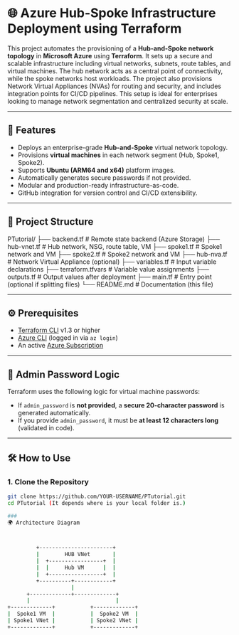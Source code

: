 # 🌐 Azure Hub-Spoke Infrastructure Deployment using Terraform

This project automates the provisioning of a **Hub-and-Spoke network topology** in **Microsoft Azure** using **Terraform**. It sets up a secure and scalable infrastructure including virtual networks, subnets, route tables, and virtual machines. The hub network acts as a central point of connectivity, while the spoke networks host workloads. The project also provisions Network Virtual Appliances (NVAs) for routing and security, and includes integration points for CI/CD pipelines. This setup is ideal for enterprises looking to manage network segmentation and centralized security at scale.


---

## 🚀 Features

- Deploys an enterprise-grade **Hub-and-Spoke** virtual network topology.
- Provisions **virtual machines** in each network segment (Hub, Spoke1, Spoke2).
- Supports **Ubuntu (ARM64 and x64)** platform images.
- Automatically generates secure passwords if not provided.
- Modular and production-ready infrastructure-as-code.
- GitHub integration for version control and CI/CD extensibility.

---

## 📁 Project Structure

PTutorial/
├── backend.tf # Remote state backend (Azure Storage)
├── hub-vnet.tf # Hub network, NSG, route table, VM
├── spoke1.tf # Spoke1 network and VM
├── spoke2.tf # Spoke2 network and VM
├── hub-nva.tf # Network Virtual Appliance (optional)
├── variables.tf # Input variable declarations
├── terraform.tfvars # Variable value assignments
├── outputs.tf # Output values after deployment
├── main.tf # Entry point (optional if splitting files)
└── README.md # Documentation (this file)


---

## ⚙️ Prerequisites

- [Terraform CLI](https://developer.hashicorp.com/terraform/downloads) v1.3 or higher
- [Azure CLI](https://learn.microsoft.com/en-us/cli/azure/install-azure-cli) (logged in via `az login`)
- An active [Azure Subscription](https://azure.microsoft.com/free)

---

## 🔐 Admin Password Logic

Terraform uses the following logic for virtual machine passwords:

- If `admin_password` is **not provided**, a **secure 20-character password** is generated automatically.
- If you provide `admin_password`, it must be **at least 12 characters long** (validated in code).

---

## 🛠️ How to Use

### 1. Clone the Repository

```bash
git clone https://github.com/YOUR-USERNAME/PTutorial.git
cd PTutorial (It depends where is your local folder is.)

###
🌍 Architecture Diagram



         +-----------------------+
         |        HUB VNet       |
         |  +-----------------+  |
         |  |     Hub VM      |  |
         |  +-----------------+  |
         +----------+------------+
                    |
      +-------------+-------------+
      |                           |
+-------------+           +-------------+
|  Spoke1 VM  |           |  Spoke2 VM  |
| Spoke1 VNet |           | Spoke2 VNet |
+-------------+           +-------------+




